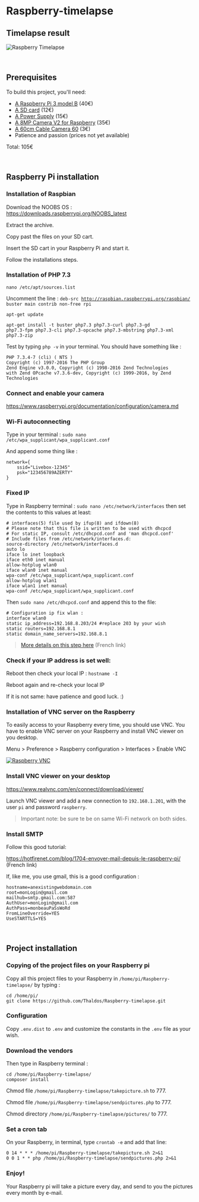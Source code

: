 # Raspberry-timelapse
## Timelapse result

![Raspberry Timelapse](timelapse.gif)

<br>

## Prerequisites
To build this project, you'll need:
* [A Raspberry Pi 3 model B](https://www.adafruit.com/product/3055) (40€)
* [A SD card](http://boutique.semageek.com/fr/773-micro-sd-16-gb-avec-adaptater-sd-et-os-noobs.html) (12€)
* [A Power Supply](http://boutique.semageek.com/fr/723-alimentation-raspberry-pi3-5v-25a-micro-usb.html) (15€)
* [A 8MP Camera V2 for Raspberry](http://boutique.semageek.com/fr/781-module-camera-8mp-v2-pour-raspberry-pi.html) (35€)
* [A 60cm Cable Camera 60](http://boutique.semageek.com/fr/365-cable-flex-610mm-pour-camera-raspberry-pi.html) (3€)
* Patience and passion (prices not yet available)

Total: 105€

<br>

## Raspberry Pi installation
### Installation of Raspbian
Download the NOOBS OS : https://downloads.raspberrypi.org/NOOBS_latest

Extract the archive.

Copy past the files on your SD cart.

Insert the SD cart in your Raspberry Pi and start it.

Follow the installations steps.

### Installation of PHP 7.3
<code>nano /etc/apt/sources.list</code> 

Uncomment the line : 
<code>deb-src http://raspbian.raspberrypi.org/raspbian/ buster main contrib non-free rpi</code> 

<code>apt-get update</code> 

<code>apt-get install -t buster php7.3 php7.3-curl php7.3-gd php7.3-fpm php7.3-cli php7.3-opcache php7.3-mbstring php7.3-xml php7.3-zip</code> 

Test by typing <code>php -v</code> in your terminal. You should have something like :

```
PHP 7.3.4-7 (cli) ( NTS )  
Copyright (c) 1997-2016 The PHP Group  
Zend Engine v3.0.0, Copyright (c) 1998-2016 Zend Technologies  
with Zend OPcache v7.3.6-dev, Copyright (c) 1999-2016, by Zend Technologies
```


### Connect and enable your camera
https://www.raspberrypi.org/documentation/configuration/camera.md

### Wi-Fi autoconnecting
Type in your terminal :
<code>sudo nano /etc/wpa_supplicant/wpa_supplicant.conf</code>
 
 And append some thing like :
 
```
network={  
    ssid="Livebox-12345"  
    psk="123456789AZERTY"  
}
```

### Fixed IP
Type in Raspberry terminal :
`sudo nano /etc/network/interfaces` then set the contents to this values at least:
```
# interfaces(5) file used by ifup(8) and ifdown(8)
# Please note that this file is written to be used with dhcpcd
# For static IP, consult /etc/dhcpcd.conf and 'man dhcpcd.conf'
# Include files from /etc/network/interfaces.d:
source-directory /etc/network/interfaces.d
auto lo
iface lo inet loopback
iface eth0 inet manual
allow-hotplug wlan0
iface wlan0 inet manual
wpa-conf /etc/wpa_supplicant/wpa_supplicant.conf
allow-hotplug wlan1
iface wlan1 inet manual
wpa-conf /etc/wpa_supplicant/wpa_supplicant.conf
```

Then `sudo nano /etc/dhcpcd.conf` and append this to the file:
```
# Configuration ip fix wlan :
interface wlan0
static ip_address=192.168.8.203/24 #replace 203 by your wish
static routers=192.168.8.1
static domain_name_servers=192.168.8.1
```
> [More details on this step here](http://limen-arcanum.fr/2016/03/raspberry-3-et-ip-fixe-en-wifi/) (French link)


### Check if your IP address is set well:
Reboot then check your local IP : `hostname -I`

Reboot again and re-check your local IP

If it is not same: have patience and good luck. :)



### Installation of VNC server on the Raspberry
To easily access to your Raspberry every time, you should use VNC. You have to enable VNC server on your Raspberry and install VNC viewer on you desktop.

Menu > Preference > Raspberry configuration > Interfaces > Enable VNC


[![Raspberry VNC](https://image.ibb.co/cMPMny/raspberry_vnc.jpg)](https://image.ibb.co/cMPMny/raspberry_vnc.jpg)

### Install VNC viewer on your desktop
https://www.realvnc.com/en/connect/download/viewer/

Launch VNC viewer and add a new connection to `192.168.1.201`, with the user `pi` and password `raspberry`.

> Important note: be sure te be on same Wi-Fi network on both sides.

### Install SMTP
Follow this good tutorial:

https://hotfirenet.com/blog/1704-envoyer-mail-depuis-le-raspberry-pi/ (French link)


If, like me, you use gmail, this is a good configuration :
```
hostname=anexistingwebdomain.com
root=monLogin@gmail.com
mailhub=smtp.gmail.com:587
AuthUser=monLogin@gmail.com
AuthPass=monbeauPaSsWoRd
FromLineOverride=YES
UseSTARTTLS=YES
```

<br>

## Project installation
### Copying of the project files on your Raspberry pi
Copy all this project files to your Raspberry in `/home/pi/Raspberry-timelapse/` by typing :
```
cd /home/pi/
git clone https://github.com/Thaldos/Raspberry-timelapse.git
```

### Configuration
Copy `.env.dist` to `.env` and customize the constants in the `.env` file as your wish.

### Download the vendors 
Then type in Raspberry terminal :

```
cd /home/pi/Raspberry-timelapse/ 
composer install
```

Chmod file `/home/pi/Raspberry-timelapse/takepicture.sh` to 777.

Chmod file `/home/pi/Raspberry-timelapse/sendpictures.php` to 777.

Chmod directory `/home/pi/Raspberry-timelapse/pictures/` to 777.

### Set a cron tab
On your Raspberry, in terminal, type `crontab -e` and add that line:
```
0 14 * * * /home/pi/Raspberry-timelapse/takepicture.sh 2>&1
0 0 1 * * php /home/pi/Raspberry-timelapse/sendpictures.php 2>&1
```

### Enjoy!
Your Raspberry pi will take a picture every day, and send to you the pictures every month by e-mail.

